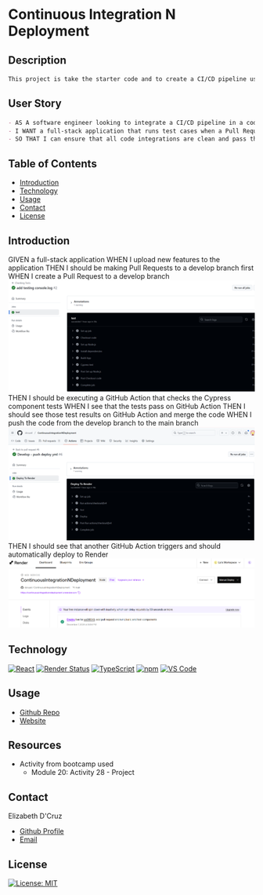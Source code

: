 # Continuous Integration N  Deployment

## Description
```md
This project is take the starter code and to create a CI/CD pipeline using GitHub Actions to run the component tests via Cypress when a Pull Request is made to the develop branch, and the application is deployed when code is merged from develop to the main branch. 
```

## User Story
```md
- AS A software engineer looking to integrate a CI/CD pipeline in a codebase
- I WANT a full-stack application that runs test cases when a Pull Request is made to the develop branch and automatically deploys to Render when the code is merged to main
- SO THAT I can ensure that all code integrations are clean and pass the proper requirements and that the application is constantly updated when major releases are made to the main branch
```


## Table of Contents

- [Introduction](#introduction)
- [Technology](#technology)
- [Usage](#usage)
- [Contact](#credits)
- [License](#license)

## Introduction
GIVEN a full-stack application
WHEN I upload new features to the application
THEN I should be making Pull Requests to a develop branch first
WHEN I create a Pull Request to a develop branch
![alt text](/client/assets/Main.yml-Checking_Tests-fr_features_to_develop.png)
THEN I should be executing a GitHub Action that checks the Cypress component tests
WHEN I see that the tests pass on GitHub Action
THEN I should see those test results on GitHub Action and merge the code
WHEN I push the code from the develop branch to the main branch
![alt text](/client/assets/DeployToRender-fr_Develop_to_Main.png)
THEN I should see that another GitHub Action triggers and should automatically deploy to Render
![alt text](/client/assets/DeployToRender-fr_Develop_to_Main-Render_status.png)


## Technology
[![React](https://img.shields.io/badge/Framework-React-00ff00?style=plastic&logo=React&logoWidth=10)](https://reactjs.org/)
[![Render Status](https://img.shields.io/badge/Deployed%20on-Render-blue?style=plastic&logo=render&logoWidth=10)](https://render.com/)
[![TypeScript](https://img.shields.io/badge/Language-TypeScript-00ff00?style=plastic&logo=TypeScript&logoWidth=10)](https://www.typescriptlang.org/)
[![npm](https://img.shields.io/badge/Tools-npm-ff0000?style=plastic&logo=npm&logoWidth=10)](https://www.npmjs.com/)
[![VS Code](https://img.shields.io/badge/IDE-VSCode-ff0000?style=plastic&logo=VisualStudioCode&logoWidth=10)](https://code.visualstudio.com/docs)

## Usage
- [Github Repo](https://github.com/dcruzel/ContinuousIntegrationNDeployment)
- [Website](https://continuousintegrationndeployment.onrender.com/)

## Resources

- Activity from bootcamp used 
    - Module 20: Activity 28 - Project

## Contact

Elizabeth D'Cruz
- [Github Profile](https://github.com/dcruzel)
- [Email](Liz.c.dcruz@gmail.com)

## License

[![License: MIT](https://img.shields.io/badge/License-MIT-yellow.svg)](https://opensource.org/licenses/MIT)

